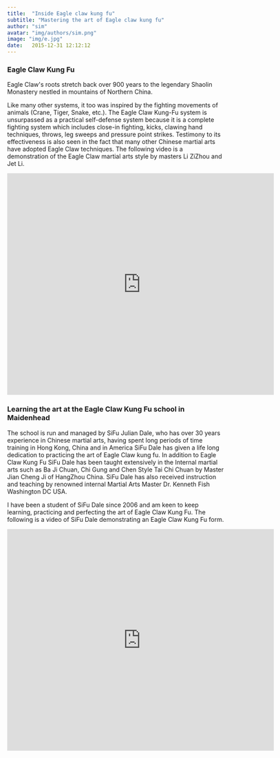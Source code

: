 ```yaml
---
title:  "Inside Eagle claw kung fu"
subtitle: "Mastering the art of Eagle claw kung fu"
author: "sim"
avatar: "img/authors/sim.png"
image: "img/e.jpg"
date:   2015-12-31 12:12:12
---
```


### Eagle Claw Kung Fu
Eagle Claw's roots stretch back over 900 years to the legendary Shaolin Monastery nestled in mountains of Northern China. 

Like many other systems, it too was inspired by the fighting movements of animals (Crane, Tiger, Snake, etc.). The Eagle Claw Kung-Fu system is unsurpassed as a practical self-defense system because it is a complete fighting system which includes close-in fighting, kicks, clawing hand techniques, throws, leg sweeps and pressure point strikes.
Testimony to its effectiveness is also seen in the fact that many other Chinese martial arts have adopted Eagle Claw techniques.
The following video is a demonstration of the Eagle Claw martial arts style by masters Li ZiZhou and Jet Li.

<iframe width="620" height="515" src="https://www.youtube.com/embed/Djp5fP_LbVk" frameborder="0" allowfullscreen></iframe>

### Learning the art at the Eagle Claw Kung Fu school in Maidenhead 
The school is run and managed by SiFu Julian Dale, who has over 30 years experience in Chinese martial arts, having spent long periods of time training in Hong Kong, China and in America
SiFu Dale has given a life long dedication to practicing the art of Eagle Claw kung fu. In addition to Eagle Claw Kung Fu SiFu Dale has been taught extensively in the Internal martial arts such as Ba Ji Chuan, Chi Gung and Chen Style Tai Chi Chuan by Master Jian Cheng Ji of HangZhou China. SiFu Dale has also received instruction and teaching by renowned internal Martial Arts Master Dr. Kenneth Fish Washington DC USA.

I have been a student of SiFu Dale since 2006 and am keen to keep learning, practicing and perfecting the art of Eagle Claw Kung Fu. The following is a video of SiFu Dale demonstrating an Eagle Claw Kung Fu form.

<iframe width="620" height="515" src="https://www.youtube.com/embed/_qqR7-lN480" frameborder="0" allowfullscreen></iframe>